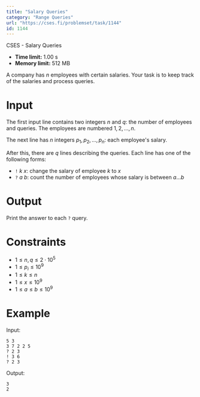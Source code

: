```yaml
---
title: "Salary Queries"
category: "Range Queries"
url: "https://cses.fi/problemset/task/1144"
id: 1144
---
```


CSES - Salary Queries

  * **Time limit:** 1.00 s
  * **Memory limit:** 512 MB

A company has $n$ employees with certain salaries. Your task is to keep track
of the salaries and process queries.

# Input

The first input line contains two integers $n$ and $q$: the number of
employees and queries. The employees are numbered $1,2,\ldots,n$.

The next line has $n$ integers $p_1,p_2,\ldots,p_n$: each employee's salary.

After this, there are $q$ lines describing the queries. Each line has one of
the following forms:

  * `!` $k$ $x$: change the salary of employee $k$ to $x$
  * `?` $a$ $b$: count the number of employees whose salary is between $a \ldots b$

# Output

Print the answer to each `?` query.

# Constraints

  * $1 \le n, q \le 2 \cdot 10^5$
  * $1 \le p_i \le 10^9$
  * $1 \le k \le n$
  * $1 \le x \le 10^9$
  * $1 \le a \le b \le 10^9$

# Example

Input:

    
    
    5 3
    3 7 2 2 5
    ? 2 3
    ! 3 6
    ? 2 3
    

Output:

    
    
    3
    2
    

